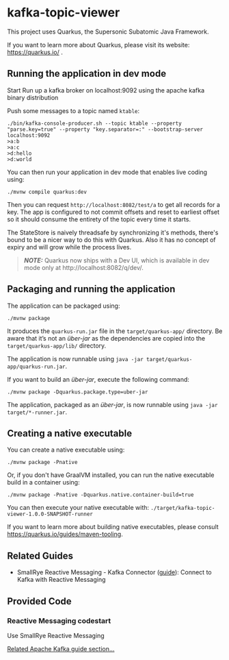 # kafka-topic-viewer

This project uses Quarkus, the Supersonic Subatomic Java Framework.

If you want to learn more about Quarkus, please visit its website: https://quarkus.io/ .

## Running the application in dev mode

Start 
Run up a kafka broker on localhost:9092 using the apache kafka binary distribution

Push some messages to a topic named `ktable`:
```
./bin/kafka-console-producer.sh --topic ktable --property "parse.key=true" --property "key.separator=:" --bootstrap-server localhost:9092
>a:b
>a:c
>d:hello
>d:world
```

You can then run your application in dev mode that enables live coding using:
```shell script
./mvnw compile quarkus:dev
```

Then you can request `http://localhost:8082/test/a` to get all records for a key. The
app is configured to not commit offsets and reset to earliest offset so it should consume
the entirety of the topic every time it starts.

The StateStore is naively threadsafe by synchronizing it's methods, there's bound to be a
nicer way to do this with Quarkus. Also it has no concept of expiry and will grow while the
process lives.

> **_NOTE:_**  Quarkus now ships with a Dev UI, which is available in dev mode only at http://localhost:8082/q/dev/.

## Packaging and running the application

The application can be packaged using:
```shell script
./mvnw package
```
It produces the `quarkus-run.jar` file in the `target/quarkus-app/` directory.
Be aware that it’s not an _über-jar_ as the dependencies are copied into the `target/quarkus-app/lib/` directory.

The application is now runnable using `java -jar target/quarkus-app/quarkus-run.jar`.

If you want to build an _über-jar_, execute the following command:
```shell script
./mvnw package -Dquarkus.package.type=uber-jar
```

The application, packaged as an _über-jar_, is now runnable using `java -jar target/*-runner.jar`.

## Creating a native executable

You can create a native executable using: 
```shell script
./mvnw package -Pnative
```

Or, if you don't have GraalVM installed, you can run the native executable build in a container using: 
```shell script
./mvnw package -Pnative -Dquarkus.native.container-build=true
```

You can then execute your native executable with: `./target/kafka-topic-viewer-1.0.0-SNAPSHOT-runner`

If you want to learn more about building native executables, please consult https://quarkus.io/guides/maven-tooling.

## Related Guides

- SmallRye Reactive Messaging - Kafka Connector ([guide](https://quarkus.io/guides/kafka-reactive-getting-started)): Connect to Kafka with Reactive Messaging

## Provided Code

### Reactive Messaging codestart

Use SmallRye Reactive Messaging

[Related Apache Kafka guide section...](https://quarkus.io/guides/kafka-reactive-getting-started)

